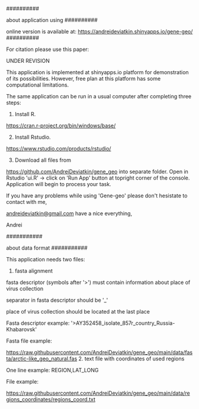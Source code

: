 ##########

about application using
##########

online version is available at:
https://andreideviatkin.shinyapps.io/gene-geo/
##########


For citation please use this paper:

UNDER REVISION

This application is implemented at shinyapps.io platform for demonstration of its possibilities. However, free plan at this platform has some computational limitations.

The same application can be run in a usual computer after completing three steps:

1. Install R.

https://cran.r-project.org/bin/windows/base/

2. Install Rstudio.

https://www.rstudio.com/products/rstudio/

3. Download all files from

https://github.com/AndreiDeviatkin/gene_geo
into separate folder. Open in Rstudio 'ui.R' -> click on 'Run App' button at topright corner of the console. Application will begin to process your task.

If you have any problems while using 'Gene-geo' please don't hesistate to contact with me,

andreideviatkin@gmail.com
have a nice everything,

Andrei

###########

about data format
###########

This application needs two files:

1. fasta alignment

fasta descriptor (symbols after '>') must contain information about place of virus collection

separator in fasta descriptor should be '_'

place of virus collection should be located at the last place

Fasta descriptor example: '>AY352458_isolate_857r_country_Russia-Khabarovsk'

Fasta file example:

https://raw.githubusercontent.com/AndreiDeviatkin/gene_geo/main/data/fasta/arctic-like_geo_natural.fas
2. text file with coordinates of used regions

One line example: REGION,LAT_LONG

File example:

https://raw.githubusercontent.com/AndreiDeviatkin/gene_geo/main/data/regions_coordinates/regions_coord.txt
